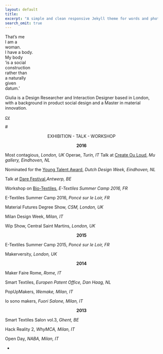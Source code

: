 ```yaml
---
layout: default
title: 
excerpt: "A simple and clean responsive Jekyll theme for words and photos."
search_omit: true
---
```

That’s me  
I am a  
woman.  
I have a body.  
My body  
‘is a social  
construction  
rather than  
a naturally  
given  
datum.’  


Giulia is a Design Researcher and Interaction Designer based in London, with a background in product social design and a Master in material innovation.


[cv](http://issuu.com/giuliatomasello4/docs/cv_giulia_tomasello)



#<center> EXHIBITION - TALK - WORKSHOP </center>

**<center>2016</center>**

Most contagious, *London, UK*
Operae, *Turin, IT*
Talk at [Create Ou Loud](http://www.facebook.com/events/1602425956732689/), *Mu gallery, Eindhoven, NL*

Nominated for the [Young Talent Award](http://www.manifestations.nl/index.php/category/young-talent/?lang=en), *Dutch Design Week, Eindhoven, NL*

Talk at [Dare Festival](http://darefest16.sched.org/speaker/giulia_tomasello.1v2dimwn),*Antwerp, BE*

Workshop on [Bio-Textiles](http://etextile-summercamp.org/2016/bio-textiles/), *E-Textiles Summer Camp 2016, FR*

E-Textiles Summer Camp 2016, *Poncé sur le Loir, FR*

Material Futures Degree Show, *CSM, London, UK*

Milan Design Week, *Milan, IT*

Wip Show, Central Saint Martins, *London, UK*


**<center>2015</center>**

E-Textiles Summer Camp 2015, *Poncé sur le Loir, FR*

Makerversity, *London, UK*


**<center>2014</center>**

Maker Faire Rome, *Rome, IT*

Smart Textiles, *Europen Patent Office, Dan Haag, NL*

PopUpMakers, *Wemake, Milan, IT*

Io sono makers, *Fuori Salone, Milan, IT*


**<center>2013</center>**

Smart Textiles Salon vol.3, *Ghent, BE*

Hack Reality 2, *WhyMCA, Milan, IT*

Open Day, *NABA, Milan, IT*

-


